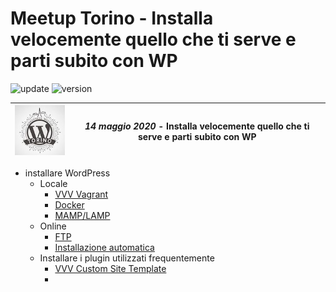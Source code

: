 # Meetup Torino - Installa velocemente quello che ti serve e parti subito con WP

![update](https://img.shields.io/badge/update-2020.05.14-informational)
![version](https://img.shields.io/badge/version-0.1-blue)


|![Meetup Torino](imgs/meetup-torino-120.jpeg) | *14 maggio 2020* - Installa velocemente quello che ti serve e parti subito con WP|
|--|--|

* installare WordPress
  * Locale
    * [VVV Vagrant](https://github.com/Varying-Vagrant-Vagrants/VVV)
    * [Docker](https://hub.docker.com/_/wordpress/)
    * [MAMP/LAMP](https://www.mamp.info/en/mac/)
  * Online
    * [FTP](https://wordpress.org/support/category/installation/)
    * [Installazione automatica](https://wordpress.org/support/article/automated-installation/)
  * Installare i plugin utilizzati frequentemente
    * [VVV Custom Site Template](https://github.com/Varying-Vagrant-Vagrants/custom-site-template)
    * 